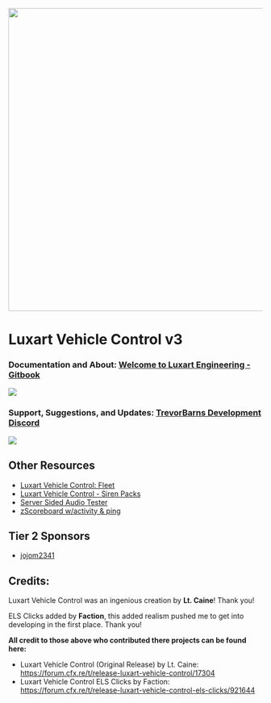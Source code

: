 <p align="center">
<img align="center" width="600" src="https://i.gyazo.com/c45881d46eeef83e03634a6a251ab849.png">
</p>

# Luxart Vehicle Control v3
### Documentation and About: [Welcome to Luxart Engineering - Gitbook](https://www.luxartengineering.com/)

<a href="https://www.luxartengineering.com/"><img target="_blank" src="https://i.imgur.com/CwbNKa9.png"></a>

### Support, Suggestions, and Updates: [TrevorBarns Development Discord](https://discord.com/invite/PXYQ4T8wB9)
<a href="https://discord.link/lvc"><img target="_blank" src="https://discordapp.com/api/guilds/344333824911605762/widget.png?style=banner3"></a>

## Other Resources
* [Luxart Vehicle Control: Fleet](https://github.com/TrevorBarns/luxart-vehicle-control-fleet)
* [Luxart Vehicle Control - Siren Packs](https://github.com/TrevorBarns/luxart-vehicle-control-extras)
* [Server Sided Audio Tester](https://github.com/TrevorBarns/Server-Side-Audio-Tester)
* [zScoreboard w/activity & ping](https://github.com/TrevorBarns/z-scoreboard)

## Tier 2 Sponsors
* [jojom2341](https://www.youtube.com/jojom2341)

## Credits:
Luxart Vehicle Control was an ingenious creation by __Lt. Caine__! Thank you! 

ELS Clicks added by __Faction__, this added realism pushed me to get into developing in the first place. Thank you!

__All credit to those above who contributed there projects can be found here:__
* Luxart Vehicle Control (Original Release) by Lt. Caine: https://forum.cfx.re/t/release-luxart-vehicle-control/17304
* Luxart Vehicle Control ELS Clicks by Faction: https://forum.cfx.re/t/release-luxart-vehicle-control-els-clicks/921644
